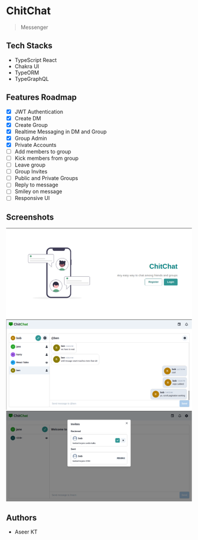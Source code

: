 # ChitChat

> Messenger

## Tech Stacks

- TypeScript React
- Chakra UI
- TypeORM
- TypeGraphQL

## Features Roadmap

- [x] JWT Authentication
- [x] Create DM
- [x] Create Group
- [x] Realtime Messaging in DM and Group
- [x] Group Admin
- [x] Private Accounts
- [ ] Add members to group
- [ ] Kick members from group
- [ ] Leave group
- [ ] Group Invites
- [ ] Public and Private Groups
- [ ] Reply to message
- [ ] Smiley on message
- [ ] Responsive UI

## Screenshots

![ChitChat Home Page](/assets/chiti-chat-home.png)
![Main Chat UI](/assets/chiti-chat-msg-ss.png)
![Invite Modal](/assets/chiti_chat_invite.png)

## Authors

- Aseer KT
